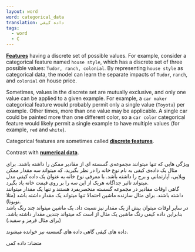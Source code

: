 ```yaml
---
layout: word
word: categorical_data
translation: داده کیفی
tags:
  - word
  - C
---
```

**[Features](https://developers.google.com/machine-learning/glossary#feature)** having a discrete set of possible values. For example, consider a categorical feature named `house style`, which has a discrete set of three possible values: `Tudor, ranch, colonial`. By representing `house style` as categorical data, the model can learn the separate impacts of `Tudor`, `ranch`, and `colonial` on house price.

Sometimes, values in the discrete set are mutually exclusive, and only one value can be applied to a given example. For example, a `car maker` categorical feature would probably permit only a single value (`Toyota`) per example. Other times, more than one value may be applicable. A single car could be painted more than one different color, so a `car color` categorical feature would likely permit a single example to have multiple values (for example, `red` and `white`).

Categorical features are sometimes called **[discrete features](https://developers.google.com/machine-learning/glossary#discrete_feature)**.

Contrast with **[numerical data](https://developers.google.com/machine-learning/glossary#numerical_data)**.

ویژگی هایی که تنها میتوانند مجموعه‌ی گسسته ای از مقادیر ممکن را داشته باشند. برای مثال یک داده‌ی کیفی به نام نوع خانه را در نظر بگیرید، که میتواند سه مقدار ممکن ویلایی، آپارتمانی و برج را داشته باشد. با معرفی نوع خانه به عنوان یک داده کیفی مدل میتواند تاثیر جداگانه هریک از این سه  را بر روی قیمت  خانه یاد بگیرد.\
گاهی اوقات مقادیر در مجموعه گسسته منحصربفرد هستند و تنها یک مقدار میتوانند داشته باشند. برای مثال سازنده ماشین  احتمالا تنها میتواند یک مقدار داشته باشد (مثلا تویوتا).\
در سایر اوقات  میتوان بیش از یک مقدار نیز نسبت داد. یک ماشین میتواند چند رنگ باشد بنابراین داده کیفی رنگ ماشین یک مثال از است که میتواند چندین مقدار داشته باشد. (برای مثال قرمز و سفید.)

داده های کیفی گاهی داده های گسسته نیز خوانده میشوند.

متضاد: داده کمی